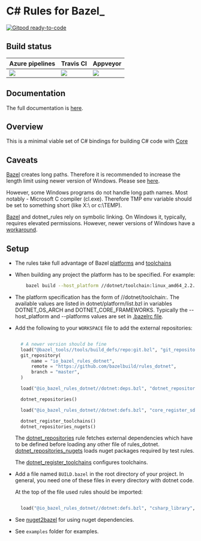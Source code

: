 C# Rules for Bazel_
===================
[![Gitpod ready-to-code](https://img.shields.io/badge/Gitpod-ready--to--code-908a85?logo=gitpod)](https://gitpod.io/#https://github.com/bazelbuild/rules_dotnet)

Build status
------------

  | Azure pipelines | Travis CI     | Appveyor        |
  | --------------- | ------------- | --------------- |
  | [![](https://dev.azure.com/tomaszstrejczek/rules_dotnet/_apis/build/status/tomaszstrejczek.rules_dotnet?branchName=master)](https://dev.azure.com/tomaszstrejczek/rules_dotnet/_build)    | [![](https://api.travis-ci.org/bazelbuild/rules_dotnet.svg?branch=master)](https://travis-ci.org/bazelbuild/rules_dotnet) | [![](https://ci.appveyor.com/api/projects/status/obpncs8e7wab1yty/branch/master)](https://ci.appveyor.com/project/tomek1909/rules-dotnet/branch/master) |


Documentation
-------------

The full documentation is [here](https://tomaszstrejczek.github.io/rules_dotnet/).


Overview
--------

This is a minimal viable set of C# bindings for building C# code with
[Core](https://en.wikipedia.org/wiki/.NET_Core)

Caveats
-------

[Bazel](https://bazel.build/) creates long paths. Therefore it is recommended to increase the length limit 
using newer version of Windows. Please see 
[here](https://docs.microsoft.com/en-us/windows/desktop/fileio/naming-a-file#maximum-path-length-limitation).

However, some Windows programs do not handle long path names. Most notably - Microsoft 
C compiler (cl.exe). Therefore TMP env variable should be set to something 
short (like X:\\ or c:\\TEMP). 

[Bazel](https://bazel.build/) and dotnet_rules rely on symbolic linking. On Windows it, typically, requires 
elevated permissions. However, newer versions of Windows have a [workaround](https://blogs.windows.com/buildingapps/2016/12/02/symlinks-windows-10/#IJuxPHWEkSSRqC7w.97).

Setup
-----

* The rules take full advantage of Bazel [platforms](https://docs.bazel.build/versions/master/platforms.html)
  and [toolchains](https://docs.bazel.build/versions/master/toolchains.html)

* When building any project the platform has to be specified. For example:

  ```bash
      bazel build --host_platform //dotnet/toolchain:linux_amd64_2.2.402 --platforms //dotnet/toolchain:linux_amd64_2.2.402 //...
  ```

* The platform specification has the form of //dotnet/toolchain:<os>_<arch>_<sdkversion>. 
  The available values are listed in dotnet/platform/list.bzl in variables DOTNET_OS_ARCH and DOTNET_CORE_FRAMEWORKS.
  Typically the --host_platform and --platforms values are set in [.bazelrc file](https://docs.bazel.build/versions/master/guide.html).

* Add the following to your `WORKSPACE` file to add the external repositories:

  ```python

    # A newer version should be fine
    load("@bazel_tools//tools/build_defs/repo:git.bzl", "git_repository")
    git_repository(
        name = "io_bazel_rules_dotnet",
        remote = "https://github.com/bazelbuild/rules_dotnet",
        branch = "master",
    )

    load("@io_bazel_rules_dotnet//dotnet:deps.bzl", "dotnet_repositories")

    dotnet_repositories()

    load("@io_bazel_rules_dotnet//dotnet:defs.bzl", "core_register_sdk", "dotnet_register_toolchains", "dotnet_repositories_nugets")

    dotnet_register_toolchains()
    dotnet_repositories_nugets()
  ```

  The [dotnet_repositories](docs/api.md#dotnet_repositories) rule fetches external dependencies which have to be defined before loading any other file of rules_dotnet. [dotnet_repositories_nugets](docs/api.md#dotnet_repositories_nugets) loads nuget packages 
  required by test rules.

  The [dotnet_register_toolchains](docs/api.md#dotnet_register_toolchains) configures toolchains.

* Add a file named ``BUILD.bazel`` in the root directory of your project. In general, you need one of these files in every directory with dotnet code.

  At the top of the file used rules should be imported:

  ```python

    load("@io_bazel_rules_dotnet//dotnet:defs.bzl", "csharp_library", "csharp_binary")
  ```

* See [nuget2bazel](docs/nuget2bazel.md) for using nuget dependencies.

* See ``examples`` folder for examples.

